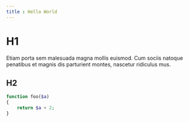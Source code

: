```yaml
---
title : Hello World
---
```


# H1

Etiam porta sem malesuada magna mollis euismod. Cum sociis natoque penatibus et magnis dis parturient montes, nascetur ridiculus mus.

## H2

```php
function foo($a)
{
    return $a + 2;
}
```
